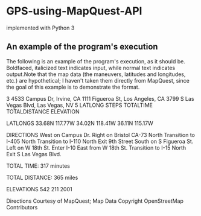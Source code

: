 # GPS-using-MapQuest-API
implemented with Python 3


## An example of the program's execution

The following is an example of the program's execution, as it should be. Boldfaced, italicized text indicates input, while normal text indicates output.Note that the map data (the maneuvers, latitudes and longitudes, etc.) are hypothetical; I haven't taken them directly from MapQuest, since the goal of this example is to demonstrate the format.

3
4533 Campus Dr, Irvine, CA
1111 Figueroa St, Los Angeles, CA
3799 S Las Vegas Blvd, Las Vegas, NV
5
LATLONG
STEPS
TOTALTIME
TOTALDISTANCE
ELEVATION

LATLONGS
33.68N 117.77W
34.02N 118.41W
36.11N 115.17W

DIRECTIONS
West on Campus Dr.
Right on Bristol
CA-73 North
Transition to I-405 North
Transition to I-110 North
Exit 9th Street
South on S Figueroa St.
Left on W 18th St.
Enter I-10 East from W 18th St.
Transition to I-15 North
Exit S Las Vegas Blvd.

TOTAL TIME: 317 minutes

TOTAL DISTANCE: 365 miles

ELEVATIONS
542
211
2001

Directions Courtesy of MapQuest; Map Data Copyright OpenStreetMap Contributors
